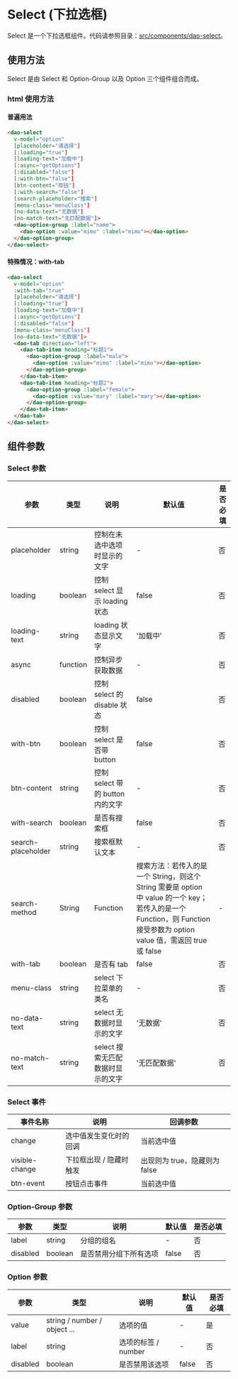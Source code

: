 # Select (下拉选框)

Select 是一个下拉选框组件。代码请参照目录：[src/components/dao-select](../src/componenets/dao-editable-table)。

## 使用方法

Select 是由 Select 和 Option-Group 以及 Option 三个组件组合而成。

### html 使用方法

#### 普遍用法

```html
<dao-select 
  v-model="option"
  [placeholder="请选择"]
  [:loading="true"]
  [loading-text="加载中"]
  [:async="getOptions"]
  [:disabled="false"]
  [:with-btn="false"]
  [btn-content="按钮"]
  [:with-search="false"]
  [search-placeholder="搜索"]
  [menu-class="menuClass"]
  [no-data-text="无数据"]
  [no-match-text="无匹配数据"]>
  <dao-option-group :label="name">
    <dao-option :value="mimo" :label="mimo"></dao-option>
  </dao-option-group>
</dao-select>
```

#### 特殊情况：with-tab

```html
<dao-select
  v-model="option"
  :with-tab="true"
  [placeholder="请选择"]
  [:loading="true"]
  [loading-text="加载中"]
  [:async="getOptions"]
  [:disabled="false"]
  [menu-class="menuClass"]
  [no-data-text="无数据"]>
  <dao-tab direction="left">
    <dao-tab-item heading="标题1">
      <dao-option-group :label="male">
        <dao-option :value="mimo" :label="mimo"></dao-option>
      </dao-option-group>
    </dao-tab-item>
    <dao-tab-item heading="标题2">
      <dao-option-group :label="female">
        <dao-option :value="mary" :label="mary"></dao-option>
      </dao-option-group>
    </dao-tab-item>
  </dao-tab>
</dao-select>
```

## 组件参数

### Select 参数

| 参数 | 类型 | 说明 | 默认值 | 是否必填 |
|-----|------|-----|-------|---------|
| placeholder | string | 控制在未选中选项时显示的文字 | - | 否 |
| loading |	boolean |	控制 select 显示 loading 状态 |	false | 否 |
| loading-text | string | loading 状态显示文字 | '加载中' | 否 |
| async | function | 控制异步获取数据 | - | 否 |
| disabled | boolean | 控制 select 的 disable 状态 | false | 否 |
| with-btn | boolean | 控制 select 是否带 button | false | 否 |
| btn-content | string | 控制 select 带的 button 内的文字 | - | 否 |
| with-search | boolean | 是否有搜索框 | false | 否 |
| search-placeholder | string | 搜索框默认文本 | - | 否 |
| search-method | String | Function | 搜索方法：若传入的是一个 String，则这个 String 需要是 option 中 value 的一个 key；若传入的是一个 Function，则 Function 接受参数为 option value 值，需返回 true 或 false | - | 否 |
| with-tab | boolean | 是否有 tab | false | 否 |
| menu-class | string | select 下拉菜单的类名 | - | 否 |
| no-data-text | string | select 无数据时显示的文字 | '无数据' | 否 |
| no-match-text | string | select 搜索无匹配数据时显示的文字 | '无匹配数据' | 否 |

### Select 事件

| 事件名称 | 说明 | 回调参数 |
|----------|-----|---------|
| change | 选中值发生变化时的回调 | 当前选中值 |
| visible-change | 下拉框出现 / 隐藏时触发 | 出现则为 true，隐藏则为 false |
| btn-event | 按钮点击事件 | 当前选中值 |

### Option-Group 参数

| 参数 | 类型 | 说明 | 默认值 | 是否必填 |
|-----|-------|------|--------|------|
| label | string | 分组的组名 | - | 否 |
| disabled | boolean | 是否禁用分组下所有选项 | false | 否 |

### Option 参数

| 参数 | 类型 | 说明 | 默认值 | 是否必填 |
|-----|-------|------|--------|------|
| value | string / number / object ... | 选项的值 | - | 是 |
| label | string | 选项的标签 / number | - | 否 |
| disabled | boolean | 是否禁用该选项 | false | 否 |
